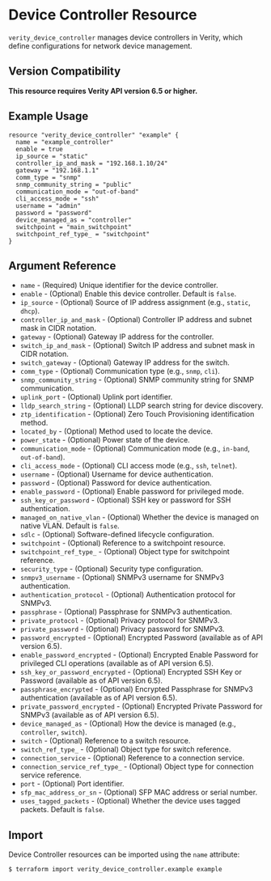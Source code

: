 # Device Controller Resource

`verity_device_controller` manages device controllers in Verity, which define configurations for network device management.

## Version Compatibility

**This resource requires Verity API version 6.5 or higher.**

## Example Usage

```hcl
resource "verity_device_controller" "example" {
  name = "example_controller"
  enable = true
  ip_source = "static"
  controller_ip_and_mask = "192.168.1.10/24"
  gateway = "192.168.1.1"
  comm_type = "snmp"
  snmp_community_string = "public"
  communication_mode = "out-of-band"
  cli_access_mode = "ssh"
  username = "admin"
  password = "password"
  device_managed_as = "controller"
  switchpoint = "main_switchpoint"
  switchpoint_ref_type_ = "switchpoint"
}
```

## Argument Reference

* `name` - (Required) Unique identifier for the device controller.
* `enable` - (Optional) Enable this device controller. Default is `false`.
* `ip_source` - (Optional) Source of IP address assignment (e.g., `static`, `dhcp`).
* `controller_ip_and_mask` - (Optional) Controller IP address and subnet mask in CIDR notation.
* `gateway` - (Optional) Gateway IP address for the controller.
* `switch_ip_and_mask` - (Optional) Switch IP address and subnet mask in CIDR notation.
* `switch_gateway` - (Optional) Gateway IP address for the switch.
* `comm_type` - (Optional) Communication type (e.g., `snmp`, `cli`).
* `snmp_community_string` - (Optional) SNMP community string for SNMP communication.
* `uplink_port` - (Optional) Uplink port identifier.
* `lldp_search_string` - (Optional) LLDP search string for device discovery.
* `ztp_identification` - (Optional) Zero Touch Provisioning identification method.
* `located_by` - (Optional) Method used to locate the device.
* `power_state` - (Optional) Power state of the device.
* `communication_mode` - (Optional) Communication mode (e.g., `in-band`, `out-of-band`).
* `cli_access_mode` - (Optional) CLI access mode (e.g., `ssh`, `telnet`).
* `username` - (Optional) Username for device authentication.
* `password` - (Optional) Password for device authentication.
* `enable_password` - (Optional) Enable password for privileged mode.
* `ssh_key_or_password` - (Optional) SSH key or password for SSH authentication.
* `managed_on_native_vlan` - (Optional) Whether the device is managed on native VLAN. Default is `false`.
* `sdlc` - (Optional) Software-defined lifecycle configuration.
* `switchpoint` - (Optional) Reference to a switchpoint resource.
* `switchpoint_ref_type_` - (Optional) Object type for switchpoint reference.
* `security_type` - (Optional) Security type configuration.
* `snmpv3_username` - (Optional) SNMPv3 username for SNMPv3 authentication.
* `authentication_protocol` - (Optional) Authentication protocol for SNMPv3.
* `passphrase` - (Optional) Passphrase for SNMPv3 authentication.
* `private_protocol` - (Optional) Privacy protocol for SNMPv3.
* `private_password` - (Optional) Privacy password for SNMPv3.
* `password_encrypted` - (Optional) Encrypted Password (available as of API version 6.5).
* `enable_password_encrypted` - (Optional) Encrypted Enable Password for privileged CLI operations (available as of API version 6.5).
* `ssh_key_or_password_encrypted` - (Optional) Encrypted SSH Key or Password (available as of API version 6.5).
* `passphrase_encrypted` - (Optional) Encrypted Passphrase for SNMPv3 authentication (available as of API version 6.5).
* `private_password_encrypted` - (Optional) Encrypted Private Password for SNMPv3 (available as of API version 6.5).
* `device_managed_as` - (Optional) How the device is managed (e.g., `controller`, `switch`).
* `switch` - (Optional) Reference to a switch resource.
* `switch_ref_type_` - (Optional) Object type for switch reference.
* `connection_service` - (Optional) Reference to a connection service.
* `connection_service_ref_type_` - (Optional) Object type for connection service reference.
* `port` - (Optional) Port identifier.
* `sfp_mac_address_or_sn` - (Optional) SFP MAC address or serial number.
* `uses_tagged_packets` - (Optional) Whether the device uses tagged packets. Default is `false`.

## Import

Device Controller resources can be imported using the `name` attribute:

```
$ terraform import verity_device_controller.example example
```
